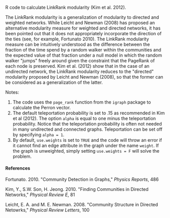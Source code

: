 R code to calculate LinkRank modularity (Kim et al. 2012). 

The LinkRank modularity is a generalization of modularity to directed and weighted networks. While Leicht and Newman (2008) has proposed an alternative modularity measure for weighted and directed networks, it has been pointed out that it does not appropriately incorporate the direction of the ties (see, for example, Fortunato 2010). The LinkRank modularity measure can be intuitively understood as the difference between the fraction of the time spend by a random walker within the communities and the expected value of that fraction under a null model in which the random walker "jumps" freely around given the constraint that the PageRank of each node is preserved. Kim et al. (2012) show that in the case of an undirected network, the LinkRank modularity reduces to the "directed" modularity proposed by Leicht and Newman (2008), so that the former can be considered as a generalization of the latter.

Notes:

1. The code uses the `page_rank` function from the `igraph` package to calculate the Perron vector. 
2. The default teleportation probability is set to .15 as recommended in Kim et al (2012). The option `alpha` is equal to one minus the teleportation probability. Notice that the teleportation probability is often not needed in many undirected and connected graphs. Teleportation can be set off by specifying `alpha = 1`.
3. By default, `use.weights` is set to `TRUE` and the code will throw an error if it cannot find an edge attribute in the graph under the name `weight`. If the graph is unweighted, simply setting `use.weights = F` will solve the problem.

#### References

Fortunato. 2010. "Community Detection in Graphs," _Physics Reports_, 486

Kim, Y., S.W. Son, H. Jeong. 2010. "Finding Communities in Directed Networks," _Physical Review E_, 81

Leicht, E. A. and M. E. Newman. 2008. "Community Structure in Directed Netowrks," _Physical Review Letters_, 100
